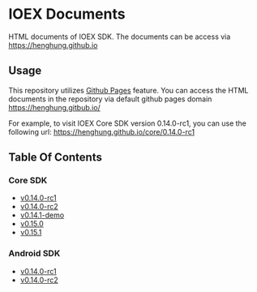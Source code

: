 # IOEX Documents

HTML documents of IOEX SDK. The documents can be access via https://henghung.github.io

## Usage

This repository utilizes [Github Pages](https://pages.github.com/) feature. You can access the HTML documents in the repository via default github pages domain https://henghung.gitbub.io/

For example, to visit IOEX Core SDK version 0.14.0-rc1, you can use the following url:
https://henghung.github.io/core/0.14.0-rc1

## Table Of Contents

### Core SDK

* [v0.14.0-rc1](https://henghung.github.io/core/0.14.0-rc1/)
* [v0.14.0-rc2](https://henghung.github.io/core/0.14.0-rc2/)
* [v0.14.1-demo](https://henghung.github.io/core/0.14.1-demo/)
* [v0.15.0](https://henghung.github.io/core/0.15.0/)
* [v0.15.1](https://henghung.github.io/core/0.15.1/)

### Android SDK

* [v0.14.0-rc1](https://henghung.github.io/android/0.14.0-rc1/)
* [v0.14.0-rc2](https://henghung.github.io/android/0.14.0-rc2/)
